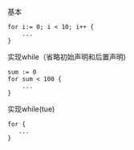 基本

```
for i:= 0; i < 10; i++ {
    ...
}
```

实现while（省略初始声明和后置声明)

```
sum := 0
for sum < 100 {
    ...
}
```

 实现while(tue)
 
 ```
 for {
    ...
 }
 ```



